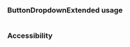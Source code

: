 ```jsx {"file": "./examples/TabsExtended_0_default.jsx", "props": {"className": "light-background"}}
```

### ButtonDropdownExtended usage

```jsx {"file": "./examples/TabsExtended_1_marked.jsx", "props": {"className": "light-background"}}
```

### Accessibility

```jsx {"file": "./examples/TabsExtended_2_accessibility.jsx", "props": {"className": "light-background"}}
```